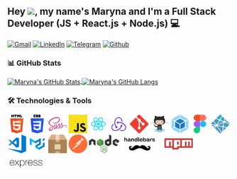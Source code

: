 ## Hey <img src="https://media.giphy.com/media/hvRJCLFzcasrR4ia7z/giphy.gif" width="25">, my name's Maryna and I'm a Full Stack Developer (JS + React.js + Node.js) :computer:

<a href="mailto:marina.skrypnyk@gmail.com" rel="noopener noreferrer" target="_blank"><img alt="Gmail" src="https://img.shields.io/badge/Gmail-D14836?&logo=gmail&logoColor=white" /></a>
<a href="https://www.linkedin.com/in/maryna-skrypnyk/" rel="noopener noreferrer" target="_blank"><img alt="LinkedIn" src="https://img.shields.io/badge/linkedin-0077B5?&logo=linkedin&logoColor=white" /></a> 
<a href="https://t.me/maryna_skrypnyk" rel="noopener noreferrer" target="_blank"><img alt="Telegram" src="https://img.shields.io/badge/Telegram-0088CC?logo=telegram&logoColor=white" /></a>
<a href="https://github.com/Maryna-Skrypnyk" rel="noopener noreferrer" target="_blank"><img alt="Github" src="https://img.shields.io/badge/GitHub-333?logo=github&logoColor=white" /></a>

<!-- ### 📝 Checkout my [resume](https://maryna-skrypnyk.github.io/my-cv/) -->

### 📊 GitHub Stats
<a href="https://github.com/Maryna-Skrypnyk/Maryna-Skrypnyk">
  <img align="center" src="https://github-readme-stats.vercel.app/api/top-langs/?username=Maryna-Skrypnyk&title_color=ffffff&show_icons=true&text_color=c9cacc&icon_color=2bbc8a&bg_color=1d1f21&langs_count=3" alt="Maryna's GitHub Stats" />
</a>
<a href="https://github.com/Maryna-Skrypnyk/Maryna-Skrypnyk">
  <img align="center" src="https://github-readme-stats.vercel.app/api?username=Maryna-Skrypnyk&include_all_commits=true&title_color=ffffff&show_icons=true&icon_color=ffffff&line_height=27&theme=tokyonight" alt="Maryna's GitHub Langs" />
</a>

### 🛠️ Technologies & Tools

[<code><img src="https://raw.githubusercontent.com/Maryna-Skrypnyk/readme-icons/main/language_and_tools/square/html/html-i.svg" alt="html5" height='42px' /></code>](https://en.wikipedia.org/wiki/HTML 'HTML5')  [<code><img src="https://raw.githubusercontent.com/Maryna-Skrypnyk/readme-icons/main/language_and_tools/square/css/css-i.svg" alt="css3" height='42px' /></code>](https://en.wikipedia.org/wiki/CSS 'CSS3')   [<code><img src="https://raw.githubusercontent.com/Maryna-Skrypnyk/readme-icons/main/language_and_tools/square/sass/sass-i.svg" alt="sass" height='42px' /></code>](https://sass-lang.com/ 'SASS')   [<code><img src="https://raw.githubusercontent.com/Maryna-Skrypnyk/readme-icons/main/language_and_tools/square/javascript/javascript-w.svg" alt="JavaScript" height ="42px" /></code>](https://developer.mozilla.org/en-US/docs/Web/JavaScript 'Java Script')   [<code><img src="https://raw.githubusercontent.com/Maryna-Skrypnyk/readme-icons/main/language_and_tools/square/react/react.svg" alt="React" height ="42px" /></code>](https://reactjs.org/ 'React.js')   [<code><img src="https://raw.githubusercontent.com/Maryna-Skrypnyk/readme-icons/main/language_and_tools/square/redux/redux.svg" alt="Redux" height='42px' /></code>](https://redux.js.org/ 'Redux')   [<code><img src="https://raw.githubusercontent.com/Maryna-Skrypnyk/readme-icons/main/language_and_tools/square/git-scm/git-i.svg" alt="git" height='42px' /></code>](https://git-scm.com/ 'Git')   [<code><img src="https://raw.githubusercontent.com/Maryna-Skrypnyk/readme-icons/main/language_and_tools/square/git-hub/github-i.svg" alt="github" height='42px' /></code>](https://github.com/ 'GitHub')   [<code><img src="https://raw.githubusercontent.com/Maryna-Skrypnyk/readme-icons/main/language_and_tools/square/webpack/webpack-i.svg" alt="webpack" height ="42px" /></code>](https://webpack.js.org 'Webpack')   [<code><img src="https://raw.githubusercontent.com/Maryna-Skrypnyk/readme-icons/main/language_and_tools/square/figma/figma-i.svg" alt="figma" height='42px' /></code>](https://www.figma.com/ 'Figma')   [<code><img src="https://raw.githubusercontent.com/Maryna-Skrypnyk/readme-icons/main/language_and_tools/square/netlify/netlify.svg" alt="netlify" height='42px'/></code>](https://www.netlify.com/ 'Netlify')   [<code><img src="https://raw.githubusercontent.com/Maryna-Skrypnyk/readme-icons/main/language_and_tools/square/vsc/visualstudio.svg" alt="visual studio code" height='42px'/></code>](https://code.visualstudio.com/ 'Visual Studio Code')   [<code><img src="https://raw.githubusercontent.com/Maryna-Skrypnyk/readme-icons/main/language_and_tools/square/material-ui/material-ui.svg" alt="material-ui" height='42px' /></code>](https://material-ui.com/ 'Material-ui')   [<code><img src="https://raw.githubusercontent.com/Maryna-Skrypnyk/readme-icons/main/language_and_tools/square/parcel/parceljs-i.svg" alt="parcel" height='42px' /></code>](https://parceljs.org/ 'Parcel')     [<code><img src="https://raw.githubusercontent.com/Maryna-Skrypnyk/readme-icons/main/language_and_tools/square/postman/getpostman.svg" alt="postman" height='42px' /></code>](https://web.postman.com/ 'Postman')     [<code><img src="https://raw.githubusercontent.com/Maryna-Skrypnyk/readme-icons/main/language_and_tools/square/node/nodejs.svg" alt="node" height='42px'/></code>](https://nodejs.org/en/ 'Node.js')   [<code><img src="https://raw.githubusercontent.com/Maryna-Skrypnyk/readme-icons/main/language_and_tools/square/handlebars/handlebarsjs.svg" alt="handlebars" height='42px' /></code>](https://handlebarsjs.com/ 'Handlebars')   [<code><img src="https://raw.githubusercontent.com/Maryna-Skrypnyk/readme-icons/main/language_and_tools/square/npm/npmjs.svg" alt="npm" height='42px' /></code>](https://www.npmjs.com/ 'NPM')    [<code><img src="https://raw.githubusercontent.com/Maryna-Skrypnyk/readme-icons/main/language_and_tools/square/express/express.svg" alt="express" height='42px' /></code>](http://expressjs.com/ 'Express')






<!-- <code><a href="https://en.wikipedia.org/wiki/HTML" target="_blank"><img src="https://raw.githubusercontent.com/Maryna-Skrypnyk/readme-icons/main/language_and_tools/square/html/html-i.svg" alt="html5" height='42px' /></a></code>
<code><a href="https://en.wikipedia.org/wiki/CSS" target="_blank"><img src="https://raw.githubusercontent.com/Maryna-Skrypnyk/readme-icons/main/language_and_tools/square/css/css-i.svg" alt="css3" height='42px' /></a></code>
<code><a href="https://sass-lang.com/" target="_blank"><img src="https://raw.githubusercontent.com/Maryna-Skrypnyk/readme-icons/main/language_and_tools/square/sass/sass-i.svg" alt="sass" height='42px' /></a></code>
<code><a href="https://developer.mozilla.org/en-US/docs/Web/JavaScript" target="_blank"><img src="https://raw.githubusercontent.com/Maryna-Skrypnyk/readme-icons/main/language_and_tools/square/javascript/javascript-w.svg" alt="JavaScript" height ="42px" /></a></code>
<code><a href="https://reactjs.org/" target="_blank"><img src="https://raw.githubusercontent.com/Maryna-Skrypnyk/readme-icons/main/language_and_tools/square/react/react.svg" alt="React" height ="42px" /></a></code>
<code><a href="https://redux.js.org/" target="_blank"><img src="https://raw.githubusercontent.com/Maryna-Skrypnyk/readme-icons/main/language_and_tools/square/redux/redux.svg" alt="Redux" height='42px' /></a></code>
<code><a href="https://git-scm.com/" target="_blank"><img src="https://raw.githubusercontent.com/Maryna-Skrypnyk/readme-icons/main/language_and_tools/square/git-scm/git-i.svg" alt="git" height='42px' /></a></code>
<code><a href="https://github.com/" target="_blank"><img src="https://raw.githubusercontent.com/Maryna-Skrypnyk/readme-icons/main/language_and_tools/square/git-hub/github-i.svg" alt="github" height='42px' /></a></code>
<code><a href="https://webpack.js.org" target="_blank"><img src="https://raw.githubusercontent.com/Maryna-Skrypnyk/readme-icons/main/language_and_tools/square/webpack/webpack-i.svg" alt="webpack" height ="42px" /></a></code>
<code><a href="https://www.figma.com/" target="_blank"><img src="https://raw.githubusercontent.com/Maryna-Skrypnyk/readme-icons/main/language_and_tools/square/figma/figma-i.svg" alt="figma" height='42px' /></a></code>
<code><a href="https://www.netlify.com/" target="_blank"><img src="https://raw.githubusercontent.com/Maryna-Skrypnyk/readme-icons/main/language_and_tools/square/netlify/netlify.svg" alt="netlify" height='42px'/></a></code>
<code><a href="https://code.visualstudio.com/" target="_blank"><img src="https://raw.githubusercontent.com/Maryna-Skrypnyk/readme-icons/main/language_and_tools/square/vsc/visualstudio.svg" alt="visual studio code" height='42px'/></a></code>
<code><a href="https://material-ui.com/" target="_blank"><img src="https://raw.githubusercontent.com/Maryna-Skrypnyk/readme-icons/main/language_and_tools/square/material-ui/material-ui.svg" alt="material-ui" height='42px' /></a></code>
<code><a href="https://parceljs.org/" target="_blank"><img src="https://raw.githubusercontent.com/Maryna-Skrypnyk/readme-icons/main/language_and_tools/square/parcel/parceljs-i.svg" alt="parcel" height='42px' /></a></code>
<code><a href="https://web.postman.com/" target="_blank"><img src="https://raw.githubusercontent.com/Maryna-Skrypnyk/readme-icons/main/language_and_tools/square/postman/getpostman.svg" alt="postman" height='42px' /></a></code></code>
<code><a href="https://nodejs.org/en/" target="_blank"><img src="https://raw.githubusercontent.com/Maryna-Skrypnyk/readme-icons/main/language_and_tools/square/node/nodejs.svg" alt="node" height='42px'/></a></code>
<code><a href="https://handlebarsjs.com/" target="_blank"><img src="https://raw.githubusercontent.com/Maryna-Skrypnyk/readme-icons/main/language_and_tools/square/handlebars/handlebarsjs.svg" alt="handlebars" height='42px' /></a></code>
<code><a href="https://www.npmjs.com/" target="_blank"><img src="https://raw.githubusercontent.com/Maryna-Skrypnyk/readme-icons/main/language_and_tools/square/npm/npmjs.svg" alt="npm" height='42px' /></a></code>
<code><a href="http://expressjs.com/" target="_blank"><img src="https://raw.githubusercontent.com/Maryna-Skrypnyk/readme-icons/main/language_and_tools/square/express/express.svg" alt="express" height='42px' /></a></code>
 -->




